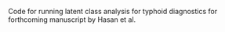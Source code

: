 Code for running latent class analysis for typhoid diagnostics for forthcoming manuscript by Hasan et al.
